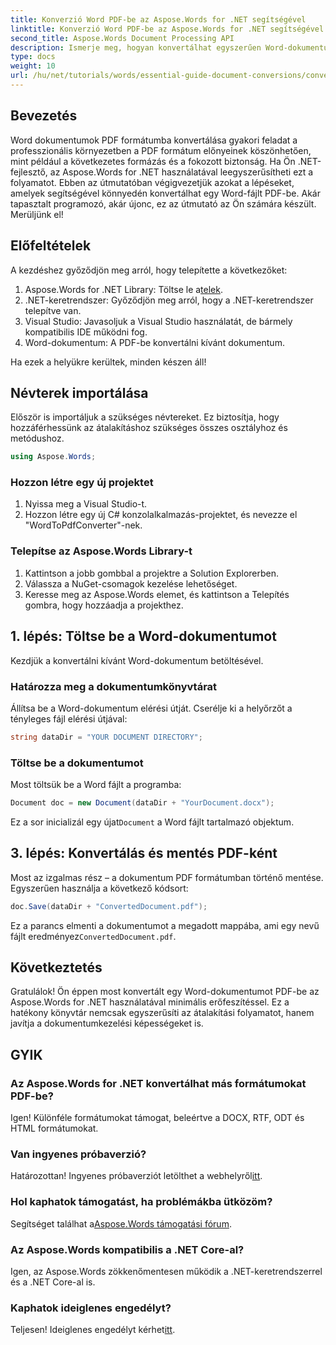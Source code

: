 ```yaml
---
title: Konverzió Word PDF-be az Aspose.Words for .NET segítségével
linktitle: Konverzió Word PDF-be az Aspose.Words for .NET segítségével
second_title: Aspose.Words Document Processing API
description: Ismerje meg, hogyan konvertálhat egyszerűen Word-dokumentumokat PDF-fájlokká az Aspose.Words for .NET használatával. Ez a lépésenkénti oktatóanyag lefedi az alapvető előfeltételeket, a projekt beállítását és a kód implementációját.
type: docs
weight: 10
url: /hu/net/tutorials/words/essential-guide-document-conversions/convert-word-to-pdf/
---
```

## Bevezetés

Word dokumentumok PDF formátumba konvertálása gyakori feladat a professzionális környezetben a PDF formátum előnyeinek köszönhetően, mint például a következetes formázás és a fokozott biztonság. Ha Ön .NET-fejlesztő, az Aspose.Words for .NET használatával leegyszerűsítheti ezt a folyamatot. Ebben az útmutatóban végigvezetjük azokat a lépéseket, amelyek segítségével könnyedén konvertálhat egy Word-fájlt PDF-be. Akár tapasztalt programozó, akár újonc, ez az útmutató az Ön számára készült. Merüljünk el!

## Előfeltételek

A kezdéshez győződjön meg arról, hogy telepítette a következőket:

1.  Aspose.Words for .NET Library: Töltse le a[telek](https://releases.aspose.com/words/net/).
2. .NET-keretrendszer: Győződjön meg arról, hogy a .NET-keretrendszer telepítve van.
3. Visual Studio: Javasoljuk a Visual Studio használatát, de bármely kompatibilis IDE működni fog.
4. Word-dokumentum: A PDF-be konvertálni kívánt dokumentum.

Ha ezek a helyükre kerültek, minden készen áll!

## Névterek importálása

Először is importáljuk a szükséges névtereket. Ez biztosítja, hogy hozzáférhessünk az átalakításhoz szükséges összes osztályhoz és metódushoz.

```csharp
using Aspose.Words;
```

### Hozzon létre egy új projektet

1. Nyissa meg a Visual Studio-t.
2. Hozzon létre egy új C# konzolalkalmazás-projektet, és nevezze el "WordToPdfConverter"-nek.

### Telepítse az Aspose.Words Library-t

1. Kattintson a jobb gombbal a projektre a Solution Explorerben.
2. Válassza a NuGet-csomagok kezelése lehetőséget.
3. Keresse meg az Aspose.Words elemet, és kattintson a Telepítés gombra, hogy hozzáadja a projekthez.

## 1. lépés: Töltse be a Word-dokumentumot

Kezdjük a konvertálni kívánt Word-dokumentum betöltésével.

### Határozza meg a dokumentumkönyvtárat

Állítsa be a Word-dokumentum elérési útját. Cserélje ki a helyőrzőt a tényleges fájl elérési útjával:

```csharp
string dataDir = "YOUR DOCUMENT DIRECTORY";
```

### Töltse be a dokumentumot

Most töltsük be a Word fájlt a programba:

```csharp
Document doc = new Document(dataDir + "YourDocument.docx");
```

 Ez a sor inicializál egy újat`Document` a Word fájlt tartalmazó objektum.

## 3. lépés: Konvertálás és mentés PDF-ként

Most az izgalmas rész – a dokumentum PDF formátumban történő mentése. Egyszerűen használja a következő kódsort:

```csharp
doc.Save(dataDir + "ConvertedDocument.pdf");
```

 Ez a parancs elmenti a dokumentumot a megadott mappába, ami egy nevű fájlt eredményez`ConvertedDocument.pdf`.

## Következtetés

Gratulálok! Ön éppen most konvertált egy Word-dokumentumot PDF-be az Aspose.Words for .NET használatával minimális erőfeszítéssel. Ez a hatékony könyvtár nemcsak egyszerűsíti az átalakítási folyamatot, hanem javítja a dokumentumkezelési képességeket is. 

## GYIK

### Az Aspose.Words for .NET konvertálhat más formátumokat PDF-be?

Igen! Különféle formátumokat támogat, beleértve a DOCX, RTF, ODT és HTML formátumokat.

### Van ingyenes próbaverzió?

 Határozottan! Ingyenes próbaverziót letölthet a webhelyről[itt](https://releases.aspose.com/).

### Hol kaphatok támogatást, ha problémákba ütközöm?

 Segítséget találhat a[Aspose.Words támogatási fórum](https://forum.aspose.com/c/words/8).

### Az Aspose.Words kompatibilis a .NET Core-al?

Igen, az Aspose.Words zökkenőmentesen működik a .NET-keretrendszerrel és a .NET Core-al is.

### Kaphatok ideiglenes engedélyt?

 Teljesen! Ideiglenes engedélyt kérhet[itt](https://purchase.conholdate.com/temporary-license/).